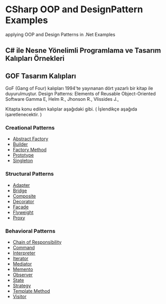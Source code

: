 # CSharp OOP and DesignPattern Examples
applying OOP and Design Patterns in .Net Examples

## C# ile Nesne Yönelimli Programlama ve Tasarım Kalıpları Örnekleri

## GOF Tasarım Kalıpları

GoF (Gang of Four) kalıpları 1994'te yayınanan dört yazarlı bir kitap ile duyurulmuştur.
    Design Patterns: Elements of Reusable Object-Oriented Software
    Gamma E, Helm R., Jhonson R., Vlissides J., 
    
Kitapta konu edilen kalıplar aşağıdaki gibi. ( İşlendikçe aşağıda işaretlenecektir. )

### Creational Patterns
* [Abstract Factory](https://github.com/kanpinar/CSharp_OOP_and_DesignPattern/tree/master/DesignPatterns/CreationalPatterns/AbstractFactory)
* [Builder]()
* [Factory Method]()
* [Prototype]()
* [Singleton]()

### Structural Patterns
* [Adapter]()
* [Bridge]()
* [Composite]()
* [Decorator]()
* [Façade]()
* [Flyweight]()
* [Proxy]()
    
### Behavioral Patterns
* [Chain of Responsibility]()
* [Command]()
* [Interpreter]()
* [Iterator]()
* [Mediator]()
* [Memento]()
* [Observer]()
* [State]()
* [Strategy]()
* [Template Method]()
* [Visitor]()
